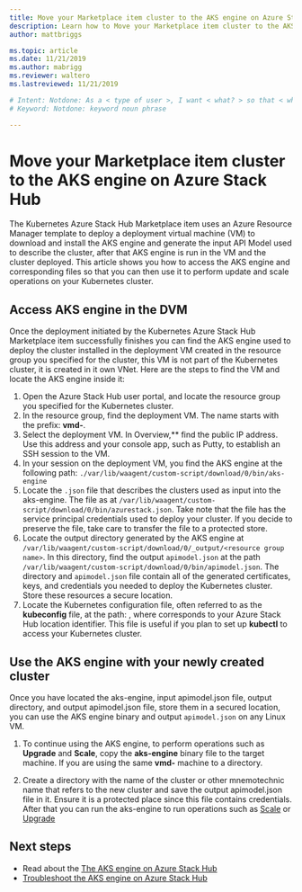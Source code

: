 ```yaml
---
title: Move your Marketplace item cluster to the AKS engine on Azure Stack Hub 
description: Learn how to Move your Marketplace item cluster to the AKS engine on Azure Stack Hub. 
author: mattbriggs

ms.topic: article
ms.date: 11/21/2019
ms.author: mabrigg
ms.reviewer: waltero
ms.lastreviewed: 11/21/2019

# Intent: Notdone: As a < type of user >, I want < what? > so that < why? >
# Keyword: Notdone: keyword noun phrase

---
```



# Move your Marketplace item cluster to the AKS engine on Azure Stack Hub

The Kubernetes Azure Stack Hub Marketplace item uses an Azure Resource Manager template to deploy a deployment virtual machine (VM) to download and install the AKS engine and generate the input API Model used to describe the cluster, after that AKS engine is run in the VM and the cluster deployed. This article shows you how to access the AKS engine and corresponding files so that you can then use it to perform update and scale operations on your Kubernetes cluster.

## Access AKS engine in the DVM

Once the deployment initiated by the Kubernetes Azure Stack Hub Marketplace item successfully finishes you can find the AKS engine used to deploy the cluster installed in the deployment VM created in the resource group you specified for the cluster, this VM is not part of the Kubernetes cluster, it is created in it own VNet. Here are the steps to find the VM and locate the AKS engine inside it:

1.  Open the Azure Stack Hub user portal, and locate the resource group you specified for the Kubernetes cluster.
2.  In the resource group, find the deployment VM. The name starts with the prefix: **vmd-**.
3.  Select the deployment VM. In Overview,** find the public IP address. Use this address and your console app, such as Putty, to establish an SSH session to the VM.
4.  In your session on the deployment VM, you find the AKS engine at the following path: `./var/lib/waagent/custom-script/download/0/bin/aks-engine`
5.  Locate the `.json` file that describes the clusters used as input into the aks-engine. The file as at `/var/lib/waagent/custom-script/download/0/bin/azurestack.json`. Take note that the file has the service principal credentials used to deploy your cluster. If you decide to preserve the file, take care to transfer the file to a protected store.
6.  Locate the output directory generated by the AKS engine at `/var/lib/waagent/custom-script/download/0/_output/<resource group name>`. In this directory, find the output `apimodel.json` at the path `/var/lib/waagent/custom-script/download/0/bin/apimodel.json`. The directory and `apimodel.json` file contain all of the generated certificates, keys, and credentials you needed to deploy the Kubernetes cluster. Store these resources a secure location.
7.  Locate the Kubernetes configuration file, often referred to as the **kubeconfig** file, at the path:  , where  corresponds to your Azure Stack Hub location identifier. This file is useful if you plan to set up **kubectl** to access your Kubernetes cluster.

## Use the AKS engine with your newly created cluster

Once you have located the aks-engine, input apimodel.json file, output directory, and output apimodel.json file, store them in a secured location, you can use the AKS engine binary and output `apimodel.json` on any Linux VM.

1.  To continue using the AKS engine, to perform operations such as **Upgrade** and **Scale**, copy the **aks-engine** binary file to the target machine. If you are using the same **vmd-** machine to a directory.

2.  Create a directory with the name of the cluster or other mnemotechnic name that refers to the new cluster and save the output apimodel.json file in it. Ensure it is a protected place since this file contains credentials. After that you can run the aks-engine to run operations such as [Scale](azure-stack-kubernetes-aks-engine-scale.md) or [Upgrade](azure-stack-kubernetes-aks-engine-upgrade.md)

## Next steps

- Read about the [The AKS engine on Azure Stack Hub](azure-stack-kubernetes-aks-engine-overview.md)  
- [Troubleshoot the AKS engine on Azure Stack Hub](azure-stack-kubernetes-aks-engine-troubleshoot.md)  

